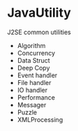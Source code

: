 JavaUtility
===========

J2SE common utilities

- Algorithm
- Concurrency
- Data Struct
- Deep Copy
- Event handler
- File handler
- IO handler
- Performance
- Messager
- Puzzle
- XMLProcessing

